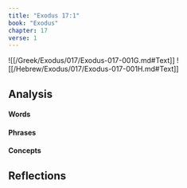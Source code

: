 ```yaml
---
title: "Exodus 17:1"
book: "Exodus"
chapter: 17
verse: 1
---
```

![[/Greek/Exodus/017/Exodus-017-001G.md#Text]]
![[/Hebrew/Exodus/017/Exodus-017-001H.md#Text]]

## Analysis

#### Words

#### Phrases

#### Concepts

## Reflections
